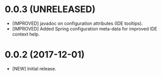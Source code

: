 # 0.0.3 (UNRELEASED)
- [IMPROVED] javadoc on configuration attributes (IDE tooltips).
- [IMPROVED] Added Spring configuration meta-data for improved IDE context help.

# 0.0.2 (2017-12-01)
- [NEW] Initial release.
